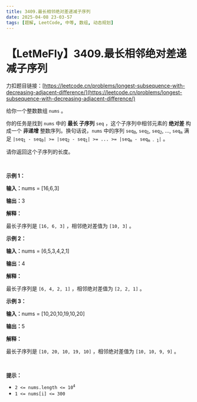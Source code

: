 ```yaml
---
title: 3409.最长相邻绝对差递减子序列
date: 2025-04-08 23-03-57
tags: [题解, LeetCode, 中等, 数组, 动态规划]
---
```


# 【LetMeFly】3409.最长相邻绝对差递减子序列

力扣题目链接：[https://leetcode.cn/problems/longest-subsequence-with-decreasing-adjacent-difference/](https://leetcode.cn/problems/longest-subsequence-with-decreasing-adjacent-difference/)

<p>给你一个整数数组&nbsp;<code>nums</code>&nbsp;。</p>

<p>你的任务是找到 <code>nums</code>&nbsp;中的 <strong>最长 <span data-keyword="subsequence-array">子序列</span></strong>&nbsp;<code>seq</code>&nbsp;，这个子序列中相邻元素的 <strong>绝对差</strong>&nbsp;构成一个 <strong>非递增</strong>&nbsp;整数序列。换句话说，<code>nums</code>&nbsp;中的序列&nbsp;<code>seq<sub>0</sub></code>, <code>seq<sub>1</sub></code>, <code>seq<sub>2</sub></code>, ..., <code>seq<sub>m</sub></code>&nbsp;满足&nbsp;<code>|seq<sub>1</sub> - seq<sub>0</sub>| &gt;= |seq<sub>2</sub> - seq<sub>1</sub>| &gt;= ... &gt;= |seq<sub>m</sub> - seq<sub>m - 1</sub>|</code>&nbsp;。</p>

<p>请你返回这个子序列的长度。</p>

<p>&nbsp;</p>

<p><strong class="example">示例 1：</strong></p>

<div class="example-block">
<p><strong>输入：</strong><span class="example-io">nums = [16,6,3]</span></p>

<p><span class="example-io"><b>输出：</b>3</span></p>

<p><b>解释：</b></p>

<p>最长子序列是&nbsp;<code>[16, 6, 3]</code>&nbsp;，相邻绝对差值为&nbsp;<code>[10, 3]</code>&nbsp;。</p>
</div>

<p><strong class="example">示例 2：</strong></p>

<div class="example-block">
<p><span class="example-io"><b>输入：</b>nums = [6,5,3,4,2,1]</span></p>

<p><span class="example-io"><b>输出：</b>4</span></p>

<p><strong>解释：</strong></p>

<p>最长子序列是&nbsp;<code>[6, 4, 2, 1]</code>&nbsp;，相邻绝对差值为&nbsp;<code>[2, 2, 1]</code>&nbsp;。</p>
</div>

<p><strong class="example">示例 3：</strong></p>

<div class="example-block">
<p><span class="example-io"><b>输入：</b>nums = [10,20,10,19,10,20]</span></p>

<p><span class="example-io"><b>输出：</b>5</span></p>

<p><b>解释：</b></p>

<p>最长子序列是&nbsp;<code>[10, 20, 10, 19, 10]</code>&nbsp;，相邻绝对差值为&nbsp;<code>[10, 10, 9, 9]</code>&nbsp;。</p>
</div>

<p>&nbsp;</p>

<p><strong>提示：</strong></p>

<ul>
	<li><code>2 &lt;= nums.length &lt;= 10<sup>4</sup></code></li>
	<li><code>1 &lt;= nums[i] &lt;= 300</code></li>
</ul>


    